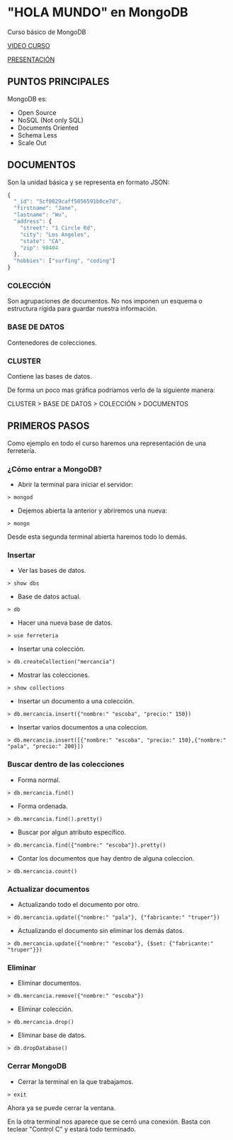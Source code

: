 # "HOLA MUNDO" en MongoDB
Curso básico de MongoDB

[VIDEO CURSO](https://youtu.be/RDdiUHZECUE)

[PRESENTACIÓN](https://www.canva.com/design/DAES90LgnCs/tcmB6hPufHJ7355THFXxlQ/view?utm_content=DAES90LgnCs&utm_campaign=designshare&utm_medium=link&utm_source=publishsharelink)

## PUNTOS PRINCIPALES

MongoDB es:

- Open Source
- NoSQL (Not only SQL)
- Documents Oriented
- Schema Less
- Scale Out

## DOCUMENTOS

Son la unidad básica y se representa en formato JSON:

```javascript
{
  "_id": "5cf0029caff5056591b0ce7d",
  "firstname": "Jane",
  "lastname": "Wu",
  "address": {
    "street": "1 Circle Rd",
    "city": "Los Angeles",
    "state": "CA",
    "zip": 90404
  },
  "hobbies": ["surfing", "coding"]
}
```

### COLECCIÓN

Son agrupaciones de documentos. No nos imponen un esquema o estructura rígida para guardar nuestra información.

### BASE DE DATOS

Contenedores de colecciones.

### CLUSTER

Contiene las bases de datos.

De forma un poco mas gráfica podríamos verlo de la siguiente manera:

CLUSTER > BASE DE DATOS > COLECCIÓN > DOCUMENTOS

## PRIMEROS PASOS

Como ejemplo en todo el curso haremos una representación de una ferretería.

### ¿Cómo entrar a MongoDB?

+ Abrir la terminal para iniciar el servidor:

`> mongod`

+ Dejemos abierta la anterior y abriremos una nueva:

`> mongo`

Desde esta segunda terminal abierta haremos todo lo demás.

### Insertar

+ Ver las bases de datos.

`> show dbs`

+ Base de datos actual.

`> db`

+ Hacer una nueva base de datos.

`> use ferreteria`

+ Insertar una colección.

`> db.createCollection("mercancia")`

+ Mostrar las colecciones.

`> show collections`

+ Insertar un documento a una colección.

`> db.mercancia.insert({"nombre:" "escoba", "precio:" 150})`

+ Insertar varios documentos a una coleccion.

`> db.mercancia.insert([{"nombre:" "escoba", "precio:" 150},{"nombre:" "pala", "precio:" 200}])`

### Buscar dentro de las colecciones

* Forma normal.

`> db.mercancia.find()`

* Forma ordenada.

`> db.mercancia.find().pretty()`

* Buscar por algun atributo específico.

`> db.mercancia.find({"nombre:" "escoba"}).pretty()`

+ Contar los documentos que hay dentro de alguna coleccion.

`> db.mercancia.count()`

### Actualizar documentos

* Actualizando todo el documento por otro.

`> db.mercancia.update({"nombre:" "pala"}, {"fabricante:" "truper"})`

* Actualizando el documento sin eliminar los demás datos.

`> db.mercancia.update({"nombre:" "escoba"}, {$set: {"fabricante:" "truper"}})`

### Eliminar 

* Eliminar documentos.

`> db.mercancia.remove({"nombre:" "escoba"})`

* Eliminar colección.

`> db.mercancia.drop()`

* Eliminar base de datos.

`> db.dropDatabase()`
 
### Cerrar MongoDB

* Cerrar la terminal en la que trabajamos.

`> exit`

Ahora ya se puede cerrar la ventana.

En la otra terminal nos aparece que se cerró una conexión. Basta con teclear "Control C" y estará todo terminado.








